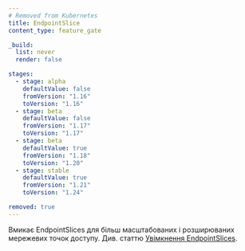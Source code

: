 ```yaml
---
# Removed from Kubernetes
title: EndpointSlice
content_type: feature_gate

_build:
  list: never
  render: false

stages:
  - stage: alpha 
    defaultValue: false
    fromVersion: "1.16"
    toVersion: "1.16"
  - stage: beta 
    defaultValue: false
    fromVersion: "1.17"
    toVersion: "1.17"    
  - stage: beta 
    defaultValue: true
    fromVersion: "1.18"
    toVersion: "1.20"      
  - stage: stable
    defaultValue: true
    fromVersion: "1.21"
    toVersion: "1.24"    

removed: true  
---
```

Вмикає EndpointSlices для більш масштабованих і розширюваних мережевих точок доступу. Див. статтю [Увімкнення EndpointSlices](/docs/concepts/services-networking/endpoint-slices/).
